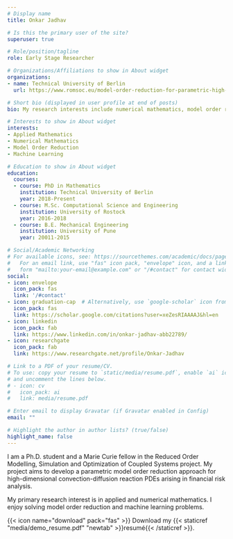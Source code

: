 ```yaml
---
# Display name
title: Onkar Jadhav

# Is this the primary user of the site?
superuser: true

# Role/position/tagline
role: Early Stage Researcher

# Organizations/Affiliations to show in About widget
organizations:
- name: Technical University of Berlin
  url: https://www.romsoc.eu/model-order-reduction-for-parametric-high-dimensional-models-in-the-analysis-of-financial-risk/

# Short bio (displayed in user profile at end of posts)
bio: My research interests include numerical mathematics, model order reduction, and machine learning.

# Interests to show in About widget
interests:
- Applied Mathematics
- Numerical Mathematics
- Model Order Reduction
- Machine Learning

# Education to show in About widget
education:
  courses:
  - course: PhD in Mathematics
    institution: Technical University of Berlin
    year: 2018-Present
  - course: M.Sc. Computational Science and Engineering
    institution: University of Rostock
    year: 2016-2018
  - course: B.E. Mechanical Engineering
    institution: University of Pune
    year: 20011-2015

# Social/Academic Networking
# For available icons, see: https://sourcethemes.com/academic/docs/page-builder/#icons
#   For an email link, use "fas" icon pack, "envelope" icon, and a link in the
#   form "mailto:your-email@example.com" or "/#contact" for contact widget.
social:
- icon: envelope
  icon_pack: fas
  link: '/#contact'
- icon: graduation-cap  # Alternatively, use `google-scholar` icon from `ai` icon pack
  icon_pack: fas
  link: https://scholar.google.com/citations?user=xeZesRIAAAAJ&hl=en
- icon: linkedin
  icon_pack: fab
  link: https://www.linkedin.com/in/onkar-jadhav-abb22789/
- icon: researchgate
  icon_pack: fab
  link: https://www.researchgate.net/profile/Onkar-Jadhav

# Link to a PDF of your resume/CV.
# To use: copy your resume to `static/media/resume.pdf`, enable `ai` icons in `params.toml`, 
# and uncomment the lines below.
# - icon: cv
#   icon_pack: ai
#   link: media/resume.pdf

# Enter email to display Gravatar (if Gravatar enabled in Config)
email: ""

# Highlight the author in author lists? (true/false)
highlight_name: false
---
```


I am a Ph.D. student and a Marie Curie fellow in the Reduced Order Modelling, Simulation and Optimization of Coupled Systems project. My project aims to develop a parametric model order reduction approach for high-dimensional convection-diffusion reaction PDEs arising in financial risk analysis. 

My primary research interest is in applied and numerical mathematics. I enjoy solving model order reduction and machine learning problems. 

{{< icon name="download" pack="fas" >}} Download my {{< staticref "media/demo_resume.pdf" "newtab" >}}resumé{{< /staticref >}}.

